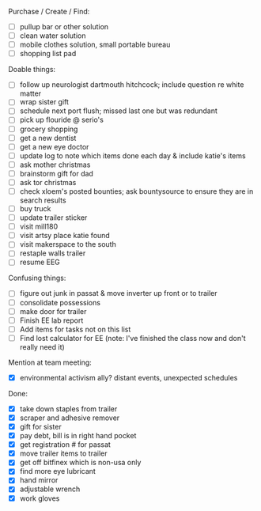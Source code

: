 Purchase / Create / Find:
- [ ] pullup bar or other solution
- [ ] clean water solution
- [ ] mobile clothes solution, small portable bureau
- [ ] shopping list pad

Doable things:
- [ ] follow up neurologist dartmouth hitchcock; include question re white matter
- [ ] wrap sister gift
- [ ] schedule next port flush; missed last one but was redundant
- [ ] pick up flouride @ serio's
- [ ] grocery shopping
- [ ] get a new dentist
- [ ] get a new eye doctor
- [ ] update log to note which items done each day & include katie's items
- [ ] ask mother christmas
- [ ] brainstorm gift for dad
- [ ] ask tor christmas
- [ ] check xloem's posted bounties; ask bountysource to ensure they are in search results
- [ ] buy truck
- [ ] update trailer sticker
- [ ] visit mill180
- [ ] visit artsy place katie found
- [ ] visit makerspace to the south
- [ ] restaple walls trailer
- [ ] resume EEG

Confusing things:
- [ ] figure out junk in passat & move inverter up front or to trailer
- [ ] consolidate possessions
- [ ] make door for trailer
- [ ] Finish EE lab report
- [ ] Add items for tasks not on this list
- [ ] Find lost calculator for EE (note: I've finished the class now and don't really need it)

Mention at team meeting:
- [X] environmental activism ally?  distant events, unexpected schedules

Done:
- [X] take down staples from trailer
- [X] scraper and adhesive remover
- [X] gift for sister
- [X] pay debt, bill is in right hand pocket
- [X] get registration # for passat
- [X] move trailer items to trailer
- [X] get off bitfinex which is non-usa only
- [X] find more eye lubricant
- [X] hand mirror
- [X] adjustable wrench
- [X] work gloves
